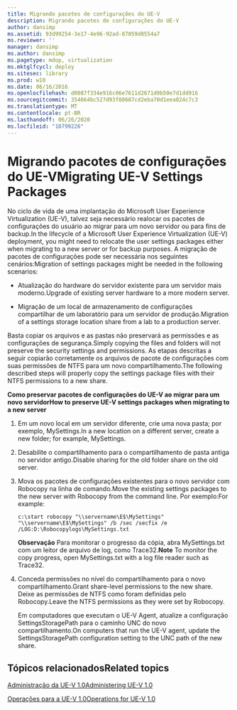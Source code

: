 ```yaml
---
title: Migrando pacotes de configurações do UE-V
description: Migrando pacotes de configurações do UE-V
author: dansimp
ms.assetid: 93d99254-3e17-4e96-92ad-87059d8554a7
ms.reviewer: ''
manager: dansimp
ms.author: dansimp
ms.pagetype: mdop, virtualization
ms.mktglfcycl: deploy
ms.sitesec: library
ms.prod: w10
ms.date: 06/16/2016
ms.openlocfilehash: d0087f334e916c06e7611d2671d0b50e7d1dd916
ms.sourcegitcommit: 354664bc527d93f80687cd2eba70d1eea024c7c3
ms.translationtype: MT
ms.contentlocale: pt-BR
ms.lasthandoff: 06/26/2020
ms.locfileid: "10799226"
---
```

# <span data-ttu-id="35036-103">Migrando pacotes de configurações do UE-V</span><span class="sxs-lookup"><span data-stu-id="35036-103">Migrating UE-V Settings Packages</span></span>


<span data-ttu-id="35036-104">No ciclo de vida de uma implantação do Microsoft User Experience Virtualization (UE-V), talvez seja necessário realocar os pacotes de configurações do usuário ao migrar para um novo servidor ou para fins de backup.</span><span class="sxs-lookup"><span data-stu-id="35036-104">In the lifecycle of a Microsoft User Experience Virtualization (UE-V) deployment, you might need to relocate the user settings packages either when migrating to a new server or for backup purposes.</span></span> <span data-ttu-id="35036-105">A migração de pacotes de configurações pode ser necessária nos seguintes cenários:</span><span class="sxs-lookup"><span data-stu-id="35036-105">Migration of settings packages might be needed in the following scenarios:</span></span>

-   <span data-ttu-id="35036-106">Atualização do hardware do servidor existente para um servidor mais moderno.</span><span class="sxs-lookup"><span data-stu-id="35036-106">Upgrade of existing server hardware to a more modern server.</span></span>

-   <span data-ttu-id="35036-107">Migração de um local de armazenamento de configurações compartilhar de um laboratório para um servidor de produção.</span><span class="sxs-lookup"><span data-stu-id="35036-107">Migration of a settings storage location share from a lab to a production server.</span></span>

<span data-ttu-id="35036-108">Basta copiar os arquivos e as pastas não preservará as permissões e as configurações de segurança.</span><span class="sxs-lookup"><span data-stu-id="35036-108">Simply copying the files and folders will not preserve the security settings and permissions.</span></span> <span data-ttu-id="35036-109">As etapas descritas a seguir copiarão corretamente os arquivos de pacote de configurações com suas permissões de NTFS para um novo compartilhamento.</span><span class="sxs-lookup"><span data-stu-id="35036-109">The following described steps will properly copy the settings package files with their NTFS permissions to a new share.</span></span>

**<span data-ttu-id="35036-110">Como preservar pacotes de configurações do UE-V ao migrar para um novo servidor</span><span class="sxs-lookup"><span data-stu-id="35036-110">How to preserve UE-V settings packages when migrating to a new server</span></span>**

1.  <span data-ttu-id="35036-111">Em um novo local em um servidor diferente, crie uma nova pasta; por exemplo, MySettings.</span><span class="sxs-lookup"><span data-stu-id="35036-111">In a new location on a different server, create a new folder; for example, MySettings.</span></span>

2.  <span data-ttu-id="35036-112">Desabilite o compartilhamento para o compartilhamento de pasta antiga no servidor antigo.</span><span class="sxs-lookup"><span data-stu-id="35036-112">Disable sharing for the old folder share on the old server.</span></span>

3.  <span data-ttu-id="35036-113">Mova os pacotes de configurações existentes para o novo servidor com Robocopy na linha de comando.</span><span class="sxs-lookup"><span data-stu-id="35036-113">Move the existing settings packages to the new server with Robocopy from the command line.</span></span> <span data-ttu-id="35036-114">Por exemplo:</span><span class="sxs-lookup"><span data-stu-id="35036-114">For example:</span></span>

    ``` syntax
    c:\start robocopy "\\servername\E$\MySettings" "\\servername\E$\MySettings" /b /sec /secfix /e /LOG:D:\Robocopylogs\MySettings.txt
    ```

    <span data-ttu-id="35036-115">**Observação**  Para monitorar o progresso da cópia, abra MySettings.txt com um leitor de arquivo de log, como Trace32.</span><span class="sxs-lookup"><span data-stu-id="35036-115">**Note** To monitor the copy progress, open MySettings.txt with a log file reader such as Trace32.</span></span>

     

4.  <span data-ttu-id="35036-116">Conceda permissões no nível do compartilhamento para o novo compartilhamento.</span><span class="sxs-lookup"><span data-stu-id="35036-116">Grant share-level permissions to the new share.</span></span> <span data-ttu-id="35036-117">Deixe as permissões de NTFS como foram definidas pelo Robocopy.</span><span class="sxs-lookup"><span data-stu-id="35036-117">Leave the NTFS permissions as they were set by Robocopy.</span></span>

    <span data-ttu-id="35036-118">Em computadores que executam o UE-V Agent, atualize a configuração SettingsStoragePath para o caminho UNC do novo compartilhamento.</span><span class="sxs-lookup"><span data-stu-id="35036-118">On computers that run the UE-V agent, update the SettingsStoragePath configuration setting to the UNC path of the new share.</span></span>

## <span data-ttu-id="35036-119">Tópicos relacionados</span><span class="sxs-lookup"><span data-stu-id="35036-119">Related topics</span></span>


[<span data-ttu-id="35036-120">Administração da UE-V 1.0</span><span class="sxs-lookup"><span data-stu-id="35036-120">Administering UE-V 1.0</span></span>](administering-ue-v-10.md)

[<span data-ttu-id="35036-121">Operações para a UE-V 1.0</span><span class="sxs-lookup"><span data-stu-id="35036-121">Operations for UE-V 1.0</span></span>](operations-for-ue-v-10.md)

 

 





